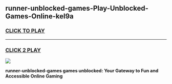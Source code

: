 
## runner-unblocked-games-Play-Unblocked-Games-Online-kel9a
<h3>
<a href="https://premium76.site?title=runner-unblocked-games&ref=25A">CLICK TO PLAY</a></h3>
<hr>

<h3>
<a href="https://premium76.site?title=runner-unblocked-games&ref=25A">CLICK 2 PLAY</a>
  
</h3>

<a href="https://premium76.site?title=runner-unblocked-games&ref=25A"><img src="https://clearcache.store/games.png"></a>


**runner-unblocked-games games unblocked: Your Gateway to Fun and Accessible Online Gaming**

